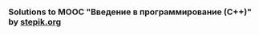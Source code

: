 ### Solutions to MOOC "Введение в программирование (С++)" by [stepik.org](https://stepik.org/course/363)
